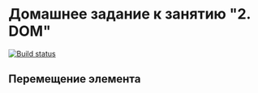 # Домашнее задание к занятию "2. DOM"

[![Build status](https://ci.appveyor.com/api/projects/status/nqnbnv3m0x5ug7vv?svg=true)](https://ci.appveyor.com/project/JuliaSenina/moving-an-element)

## Перемещение элемента
